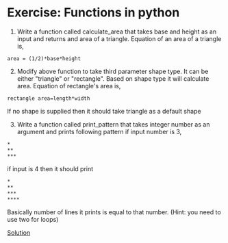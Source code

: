 # Exercise: Functions in python
1. Write a function called calculate_area that takes base and height as an input and returns and area of a triangle. Equation of an area of a triangle is,
```
area = (1/2)*base*height
```

2. Modify above function to take third parameter shape type. It can be either "triangle" or "rectangle". Based on shape type it will calculate area. Equation of rectangle's area is,
```
rectangle area=length*width
```
If no shape is supplied then it should take triangle as a default shape

3. Write a function called print_pattern that takes integer number as an argument and prints following pattern if input number is 3,
```
*
**
***
```
if input is 4 then it should print
```
*
**
***
****
```
Basically number of lines it prints is equal to that number. (Hint: you need to use two for loops)

[Solution](https://github.com/codebasics/py/blob/master/Basics/Hindi/8_functions/Exercise/8_functions_exercise.py)